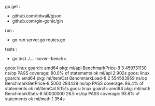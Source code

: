go get :
 - github.com/tidwall/gjson
 - github.com/gin-gonic/gin

run :
 - go run server.go routes.go

tests :
 - go test ./... -cover -bench=.

goos: linux
goarch: amd64
pkg: ml/api
BenchmarkPrice-8   	       3	 459731130 ns/op
PASS
coverage: 80.0% of statements
ok  	ml/api	2.902s
goos: linux
goarch: amd64
pkg: ml/itemCat
BenchmarkLoad-8       	       2	 554593959 ns/op
BenchmarkGetPrice-8   	    5000	    284429 ns/op
PASS
coverage: 86.4% of statements
ok  	ml/itemCat	8.151s
goos: linux
goarch: amd64
pkg: ml/math
BenchmarkStats-8   	50000000	        26.5 ns/op
PASS
coverage: 93.8% of statements
ok  	ml/math	1.354s
